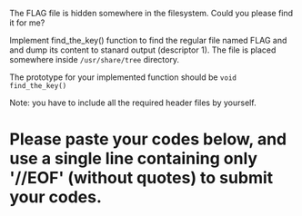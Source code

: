 The FLAG file is hidden somewhere in the filesystem. Could you please find it for me?

Implement find_the_key() function to find the regular file named FLAG and
and dump its content to stanard output (descriptor 1).
The file is placed somewhere inside `/usr/share/tree` directory.

The prototype for your implemented function should be `void find_the_key()`

Note: you have to include all the required header files by yourself.

Please paste your codes below, and
use a single line containing only '//EOF' (without quotes) to submit your codes.
=====

